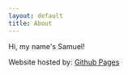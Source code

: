 ```yaml
---
layout: default
title: About
---
```


Hi, my name's Samuel!

Website hosted by: [Github Pages](https://github.com/soocc/newsooccsocks)
